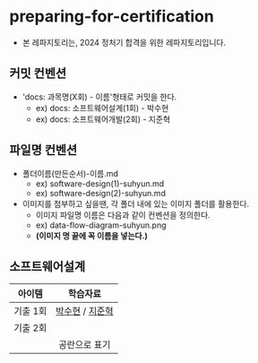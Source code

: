 # preparing-for-certification
- 본 레파지토리는, 2024 정처기 합격을 위한 레파지토리입니다.

## 커밋 컨벤션
- 'docs: 과목명(X회) - 이름'형태로 커밋을 한다.
  - ex) docs: 소프트웨어설계(1회) - 박수현
  - ex) docs: 소프트웨어개발(2회) - 지준혁

## 파일명 컨벤션
- 폴더이름(만든순서)-이름.md
  - ex) software-design(1)-suhyun.md
  - ex) software-design(2)-suhyun.md
- 이미지를 첨부하고 싶을땐, 각 폴더 내에 있는 이미지 폴더를 활용한다.
  - 이미지 파일명 이름은 다음과 같이 컨벤션을 정의한다.
  - ex) data-flow-diagram-suhyun.png
  - **(이미지 명 끝에 꼭 이름을 넣는다.)**

## 소프트웨어설계
|  아이템  |       학습자료        |
|:-----:|:-----------------:|
| 기출 1회 | [박수현]() / [지준혁]() |
| 기출 2회 |                   |
|       |      공란으로 표기      |